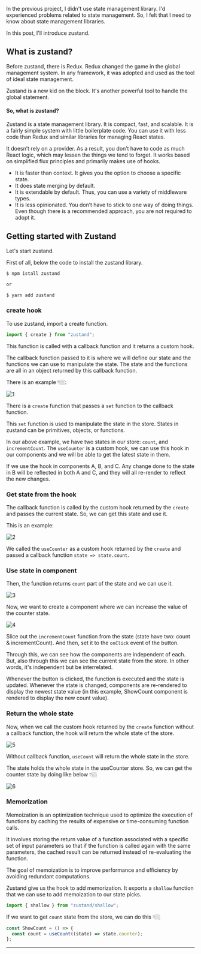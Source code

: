 In the previous project, I didn't use state management library. I'd experienced problems related to state management. So, I felt that I need to know about state management libraries.

In this post, I'll introduce zustand.

## What is zustand?

Before zustand, there is Redux. Redux changed the game in the global management system. In any framework, it was adopted and used as the tool of ideal state management.

Zustand is a new kid on the block. It's another powerful tool to handle the global statement.

#### So, what is zustand?

Zustand is a state management library. It is compact, fast, and scalable. It is a fairly simple system with little boilerplate code. You can use it with less code than Redux and similar libraries for managing React states.

It doesn’t rely on a provider. As a result, you don’t have to code as much React logic, which may lessen the things we tend to forget. It works based on simplified flux principles and primarily makes use of hooks.

- It is faster than context. It gives you the option to choose a specific state.
- It does state merging by default.
- It is extendable by default. Thus, you can use a variety of middleware types.
- It is less opinionated. You don’t have to stick to one way of doing things. Even though there is a recommended approach, you are not required to adopt it.

## Getting started with Zustand

Let's start zustand.

First of all, below the code to install the zustand library.

```bash
$ npm istall zustand

or

$ yarn add zustand
```

### create hook

To use zustand, import a create function.

```jsx
import { create } from "zustand";
```

This function is called with a callback function and it returns a custom hook.

The callback function passed to it is where we will define our state and the functions we can use to manipulate the state. The state and the functions are all in an object returned by this callback function.

There is an example 👇🏼:

![1](https://github.com/jinscodes/Blog_nextJS/assets/87598134/278357b1-b5e8-462b-b5ed-c0e890b6902e)

There is a `create` function that passes a `set` function to the callback function.

This `set` function is used to manipulate the state in the store. States in zustand can be primitives, objects, or functions.

In our above example, we have two states in our store: `count`, and `incrementCount`. The `useCounter` is a custom hook, we can use this hook in our components and we will be able to get the latest state in them.

If we use the hook in components A, B, and C. Any change done to the state in B will be reflected in both A and C, and they will all re-render to reflect the new changes.

### Get state from the hook

The callback function is called by the custom hook returned by the `create` and passes the current state. So, we can get this state and use it.

This is an example:

![2](https://github.com/jinscodes/Blog_nextJS/assets/87598134/d059e0e4-aa3b-4039-affa-4542d7b2b79d)

We called the `useCounter` as a custom hook returned by the `create` and passed a callback function `state => state.count`.

### Use state in component

Then, the function returns `count` part of the state and we can use it.

![3](https://github.com/jinscodes/Blog_nextJS/assets/87598134/83e4005a-6188-4713-9c7d-aa41bafc97f8)

Now, we want to create a component where we can increase the value of the counter state.

![4](https://github.com/jinscodes/Blog_nextJS/assets/87598134/7cf5d302-f80f-4db6-a519-16d47704cd85)

Slice out the `incrementCount` function from the state (state have two: count & incrementCount). And then, set it to the `onClick` event of the button.

Through this, we can see how the components are independent of each. But, also through this we can see the current state from the store. In other words, it's independent but be interrelated.

Whenever the button is clicked, the function is executed and the state is updated. Whenever the state is changed, components are re-rendered to display the newest state value (in this example, ShowCount component is rendered to display the new count value).

### Return the whole state

Now, when we call the custom hook returned by the `create` function without a callback function, the hook will return the whole state of the store.

![5](https://github.com/jinscodes/Blog_nextJS/assets/87598134/0977a99f-c464-4aa6-953b-5b2b8fa75c00)

Without callback function, `useCount` will return the whole state in the store.

The state holds the whole state in the useCounter store. So, we can get the counter state by doing like below 👇🏼

![6](https://github.com/jinscodes/Blog_nextJS/assets/87598134/d3c8de8b-d2c9-4d95-9fcb-b06f36b7438a)

### Memorization

Memoization is an optimization technique used to optimize the execution of functions by caching the results of expensive or time-consuming function calls.

It involves storing the return value of a function associated with a specific set of input parameters so that if the function is called again with the same parameters, the cached result can be returned instead of re-evaluating the function.

The goal of memoization is to improve performance and efficiency by avoiding redundant computations.

Zustand give us the hook to add memorization. It exports a `shallow` function that we can use to add memoization to our state picks.

```jsx
import { shallow } from "zustand/shallow";
```

If we want to get `count` state from the store, we can do this 👇🏼

```jsx
const ShowCount = () => {
  const count = useCount((state) => state.counter);
};
```

---

[](https://refine.dev/blog/zustand-react-state/#introduction)

[](https://github.com/pmndrs/zustand)

[](https://medium.com/globant/react-state-management-b0c81e0cbbf3#:~:text=Zustand%20is%20a%20state%20management,libraries%20for%20managing%20React%20states.)
